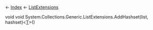 ← [Index](Api-Index) ← [ListExtensions](System.Collections.Generic.ListExtensions)

void void System.Collections.Generic.ListExtensions.AddHashset<T>(list, hashset)<[T]()>()